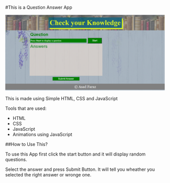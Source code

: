 #This is a Question Answer App

![Todo App Screenshot - Desktop preview](images/ss.PNG)

This is made using Simple HTML, CSS and JavaScript

Tools that are used:

- HTML
- CSS
- JavaScript
- Animations using JavaScript

##How to Use This?

To use this App first click the start button and it will display random questions.

Select the answer and press Submit Button. It will tell you wheather you selected the right
answer or wronge one.

